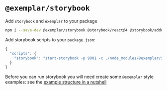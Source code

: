 # `@exemplar/storybook`

Add `storybook` and `exemplar` to your package

```bash
npm i --save-dev @exemplar/storybook @storybook/react@4 @storybook/addons
```

Add storybook scripts to your `package.json`:

``` js
{
  "scripts": {
    "storybook": "start-storybook -p 9001 -c ./node_modules/@exemplar/storybook"
  }
}
```

Before you can run storybook you will need create some `@exemplar` style
examples: see the [example structure in a nutshell]

[example structure in a nutshell]: ../../examples/README.md
